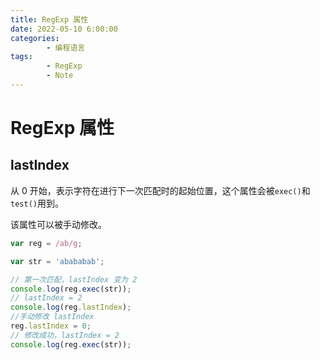 ```yaml
---
title: RegExp 属性
date: 2022-05-10 6:00:00
categories:
        - 编程语言
tags:
        - RegExp
        - Note
---
```


# RegExp 属性

## lastIndex

从 0 开始，表示字符在进行下一次匹配时的起始位置，这个属性会被`exec()`和`test()`用到。

该属性可以被手动修改。

```js
var reg = /ab/g;

var str = 'abababab';

// 第一次匹配，lastIndex 变为 2
console.log(reg.exec(str));
// lastIndex = 2
console.log(reg.lastIndex);
//手动修改 lastIndex
reg.lastIndex = 0;
// 修改成功，lastIndex = 2
console.log(reg.exec(str));
```
